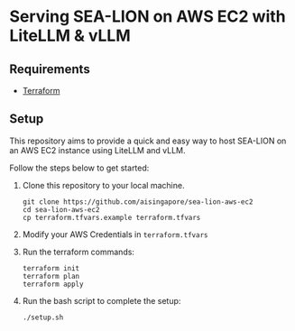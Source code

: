 # Serving SEA-LION on AWS EC2 with LiteLLM & vLLM

## Requirements
- [Terraform](https://developer.hashicorp.com/terraform/tutorials/aws-get-started/install-cli)

## Setup
This repository aims to provide a quick and easy way to host SEA-LION on an AWS EC2 instance using LiteLLM and vLLM. 

Follow the steps below to get started:

1. Clone this repository to your local machine.
    ```
    git clone https://github.com/aisingapore/sea-lion-aws-ec2
    cd sea-lion-aws-ec2
    cp terraform.tfvars.example terraform.tfvars
    ```

2. Modify your AWS Credentials in `terraform.tfvars`

3. Run the terraform commands:
    ```
    terraform init
    terraform plan
    terraform apply
    ```
    
4. Run the bash script to complete the setup:
    ```
    ./setup.sh
    ```

